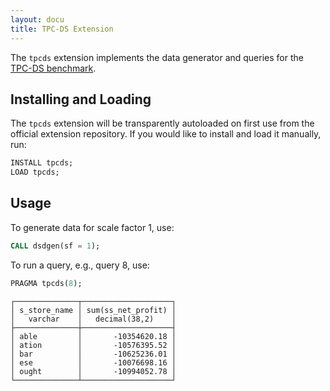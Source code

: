 ```yaml
---
layout: docu
title: TPC-DS Extension
---
```


The `tpcds` extension implements the data generator and queries for the [TPC-DS benchmark](https://www.tpc.org/tpcds/).

## Installing and Loading

The `tpcds` extension will be transparently autoloaded on first use from the official extension repository.
If you would like to install and load it manually, run:

```sql
INSTALL tpcds;
LOAD tpcds;
```

## Usage

To generate data for scale factor 1, use:

```sql
CALL dsdgen(sf = 1);
```

To run a query, e.g., query 8, use:

```sql
PRAGMA tpcds(8);
```
```text
┌──────────────┬────────────────────┐
│ s_store_name │ sum(ss_net_profit) │
│   varchar    │   decimal(38,2)    │
├──────────────┼────────────────────┤
│ able         │       -10354620.18 │
│ ation        │       -10576395.52 │
│ bar          │       -10625236.01 │
│ ese          │       -10076698.16 │
│ ought        │       -10994052.78 │
└──────────────┴────────────────────┘
```
